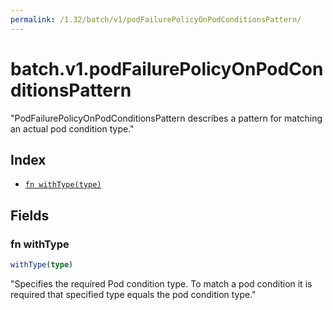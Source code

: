 ```yaml
---
permalink: /1.32/batch/v1/podFailurePolicyOnPodConditionsPattern/
---
```


# batch.v1.podFailurePolicyOnPodConditionsPattern

"PodFailurePolicyOnPodConditionsPattern describes a pattern for matching an actual pod condition type."

## Index

* [`fn withType(type)`](#fn-withtype)

## Fields

### fn withType

```ts
withType(type)
```

"Specifies the required Pod condition type. To match a pod condition it is required that specified type equals the pod condition type."